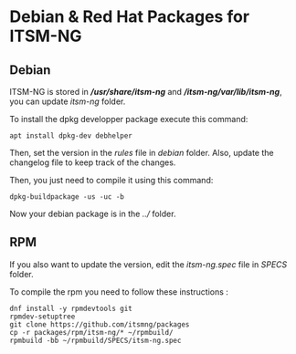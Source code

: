 # Debian & Red Hat Packages for ITSM-NG

## Debian

ITSM-NG is stored in ***/usr/share/itsm-ng*** and ***/itsm-ng/var/lib/itsm-ng***, you can update *itsm-ng* folder. 

To install the dpkg developper package execute this command:
```
apt install dpkg-dev debhelper
```

Then, set the version in the *rules* file in *debian* folder.
Also, update the changelog file to keep track of the changes.


Then, you just need to compile it using this command:
```
dpkg-buildpackage -us -uc -b
```

Now your debian package is in the *../* folder.

## RPM

If you also want to update the version, edit the *itsm-ng.spec* file in *SPECS* folder.

To compile the rpm you need to follow these instructions :

```
dnf install -y rpmdevtools git
rpmdev-setuptree
git clone https://github.com/itsmng/packages
cp -r packages/rpm/itsm-ng/* ~/rpmbuild/
rpmbuild -bb ~/rpmbuild/SPECS/itsm-ng.spec
```